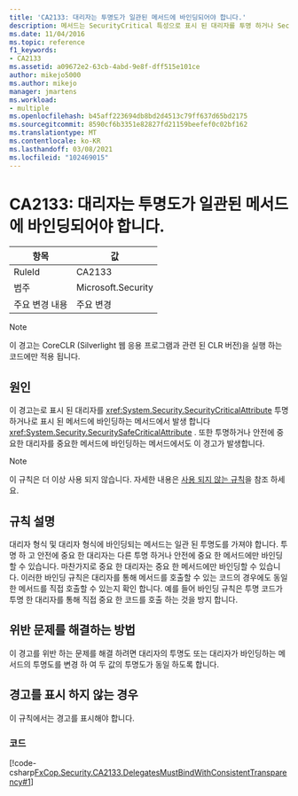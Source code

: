 ```yaml
---
title: 'CA2133: 대리자는 투명도가 일관된 메서드에 바인딩되어야 합니다.'
description: 메서드는 SecurityCritical 특성으로 표시 된 대리자를 투명 하거나 SecuritySafeCritical 특성으로 표시 된 메서드에 바인딩하고, 투명 하거나 안전에 중요 한 대리자를 중요 한 메서드에 바인딩합니다.
ms.date: 11/04/2016
ms.topic: reference
f1_keywords:
- CA2133
ms.assetid: a09672e2-63cb-4abd-9e8f-dff515e101ce
author: mikejo5000
ms.author: mikejo
manager: jmartens
ms.workload:
- multiple
ms.openlocfilehash: b45aff223694db8bd2d4513c79ff637d65bd2175
ms.sourcegitcommit: 8590cf6b3351e82827fd21159beefef0c02bf162
ms.translationtype: MT
ms.contentlocale: ko-KR
ms.lasthandoff: 03/08/2021
ms.locfileid: "102469015"
---
```

# <a name="ca2133-delegates-must-bind-to-methods-with-consistent-transparency"></a>CA2133: 대리자는 투명도가 일관된 메서드에 바인딩되어야 합니다.

|항목|값|
|-|-|
|RuleId|CA2133|
|범주|Microsoft.Security|
|주요 변경 내용|주요 변경|

> [!NOTE]
> 이 경고는 CoreCLR (Silverlight 웹 응용 프로그램과 관련 된 CLR 버전)을 실행 하는 코드에만 적용 됩니다.

## <a name="cause"></a>원인
이 경고는로 표시 된 대리자를 <xref:System.Security.SecurityCriticalAttribute> 투명 하거나로 표시 된 메서드에 바인딩하는 메서드에서 발생 합니다 <xref:System.Security.SecuritySafeCriticalAttribute> . 또한 투명하거나 안전에 중요한 대리자를 중요한 메서드에 바인딩하는 메서드에서도 이 경고가 발생합니다.

> [!NOTE]
> 이 규칙은 더 이상 사용 되지 않습니다. 자세한 내용은 [사용 되지 않는 규칙](fxcop-unported-deprecated-rules.md)을 참조 하세요.

## <a name="rule-description"></a>규칙 설명

대리자 형식 및 대리자 형식에 바인딩되는 메서드는 일관 된 투명도를 가져야 합니다. 투명 하 고 안전에 중요 한 대리자는 다른 투명 하거나 안전에 중요 한 메서드에만 바인딩할 수 있습니다. 마찬가지로 중요 한 대리자는 중요 한 메서드에만 바인딩할 수 있습니다. 이러한 바인딩 규칙은 대리자를 통해 메서드를 호출할 수 있는 코드의 경우에도 동일한 메서드를 직접 호출할 수 있는지 확인 합니다. 예를 들어 바인딩 규칙은 투명 코드가 투명 한 대리자를 통해 직접 중요 한 코드를 호출 하는 것을 방지 합니다.

## <a name="how-to-fix-violations"></a>위반 문제를 해결하는 방법

이 경고를 위반 하는 문제를 해결 하려면 대리자의 투명도 또는 대리자가 바인딩하는 메서드의 투명도를 변경 하 여 두 값의 투명도가 동일 하도록 합니다.

## <a name="when-to-suppress-warnings"></a>경고를 표시 하지 않는 경우

이 규칙에서는 경고를 표시해야 합니다.

### <a name="code"></a>코드

[!code-csharp[FxCop.Security.CA2133.DelegatesMustBindWithConsistentTransparency#1](../code-quality/codesnippet/CSharp/ca2133-delegates-must-bind-to-methods-with-consistent-transparency_1.cs)]
